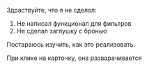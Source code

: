 Здраствуйте, что я не сделал:
  1. Не написал функционал для фильтров
  2. Не сделал заглушку с бронью


Постараюсь изучить, как это реализовать.

При клике на карточку, она разварачивается 
